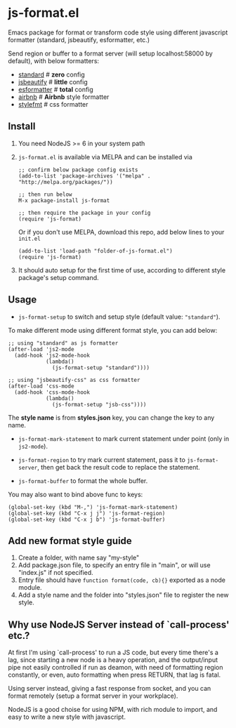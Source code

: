 # js-format.el
Emacs package for format or transform code style using different javascript formatter (standard, jsbeautify, esformatter, etc.)

Send region or buffer to a format server (will setup localhost:58000 by default), with below formatters:

 - [standard](http://standardjs.com)  # **zero** config
 - [jsbeautify](https://github.com/beautify-web/js-beautify)  # **little** config
 - [esformatter](https://github.com/millermedeiros/esformatter)  # **total** config
 - [airbnb](https://github.com/airbnb/babel-preset-airbnb)  # **Airbnb** style formatter
 - [stylefmt](https://github.com/morishitter/stylefmt)  # css formatter

## Install

1. You need NodeJS >= 6 in your system path

2. `js-format.el` is available via MELPA and can be installed via

    ``` emacs-lisp
    ;; confirm below package config exists
    (add-to-list 'package-archives '("melpa" . "http://melpa.org/packages/"))

    ;; then run below
    M-x package-install js-format

    ;; then require the package in your config
    (require 'js-format)
    ```

    Or if you don't use MELPA, download this repo, add below lines to your `init.el`

    ``` emacs-lisp
    (add-to-list 'load-path "folder-of-js-format.el")
    (require 'js-format)
    ```

3. It should auto setup for the first time of use, according to different style package's setup command.

## Usage

- `js-format-setup` to switch and setup style (default value: `"standard"`).

To make different mode using different format style, you can add below:

``` emacs-lisp
;; using "standard" as js formatter
(after-load 'js2-mode
  (add-hook 'js2-mode-hook
            (lambda()
              (js-format-setup "standard"))))

;; using "jsbeautify-css" as css formatter
(after-load 'css-mode
  (add-hook 'css-mode-hook
            (lambda()
              (js-format-setup "jsb-css"))))
```

The **style name** is from **styles.json** key, you can change the key to any name.


- `js-format-mark-statement` to mark current statement under point (only in `js2-mode`).

- `js-format-region` to try mark current statement, pass it to `js-format-server`, then get
 back the result code to replace the statement.

- `js-format-buffer` to format the whole buffer.

You may also want to bind above func to keys:

    (global-set-key (kbd "M-,") 'js-format-mark-statement)
    (global-set-key (kbd "C-x j j") 'js-format-region)
    (global-set-key (kbd "C-x j b") 'js-format-buffer)

## Add new format style guide

   1. Create a folder, with name say "my-style"
   2. Add package.json file, to specify an entry file in "main", or will use "index.js" if not specified.
   3. Entry file should have `function format(code, cb){}` exported as a node module.
   4. Add a style name and the folder into "styles.json" file to register the new style.

## Why use NodeJS Server instead of `call-process' etc.?

At first I'm using `call-process' to run a JS code, but every time
there's a lag, since starting a new node is a heavy operation, and
the output/input pipe not easily controlled if run as deamon, with
need of formatting region constantly, or even, auto formatting when
press RETURN, that lag is fatal.

Using server instead, giving a fast response from socket, and you
can format remotely (setup a format server in your workplace).

NodeJS is a good choise for using NPM, with rich module to import,
and easy to write a new style with javascript.
